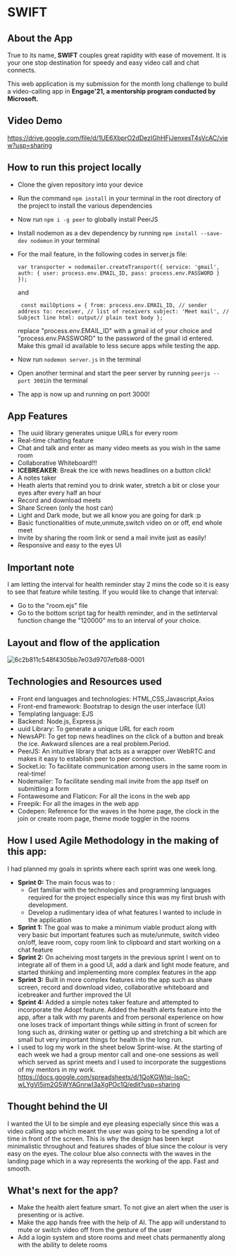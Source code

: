 
# SWIFT

## About the App
   True to its name, **SWIFT** couples great rapidity with ease of movement. It is your one stop destination for speedy and easy video call and chat connects.
   
   This web application is my submission for the month long challenge to build a video-calling app in **Engage'21, a mentorship program conducted by Microsoft.**
   
## Video Demo
https://drive.google.com/file/d/1UE6XbprO2dDezIGhHFjJenxesT4sVcAC/view?usp=sharing

   
## How to run this project locally
- Clone the given repository into your device
- Run the command `npm install` in your terminal in the root directory of the project to install the various dependencies
- Now run `npm i -g peer` to globally install PeerJS
- Install nodemon as a dev dependency by running `npm install --save-dev nodemon` in your terminal
- For the mail feature, in the following codes in server.js file:


  `var transporter = nodemailer.createTransport({
      service: 'gmail',
      auth: {
          user: process.env.EMAIL_ID,
          pass: process.env.PASSWORD
      }
  });`
  
  
  and
  
  
  ` const mailOptions = {
      from: process.env.EMAIL_ID, // sender address
      to: receiver, // list of receivers
      subject: 'Meet mail', // Subject line
      html: output// plain text body
  };`
  
  
  replace "process.env.EMAIL_ID" with a gmail id of your choice and "process.env.PASSWORD" to the password of the gmail id entered. Make this gmail id available to less secure apps while testing the app.
- Now run `nodemon server.js` in the terminal
- Open another terminal and start the peer server by running `peerjs --port 3001`in the terminal
- The app is now up and running on port 3000!
   
## App Features
   - The uuid library generates unique URLs for every room
   - Real-time chatting feature
   - Chat and talk and enter as many video meets as you wish in the same room
   - Collaborative Whiteboard!!!
   - **ICEBREAKER**: Break the ice with news headlines on a button click!
   - A notes taker
   - Heath alerts that remind you to drink water, stretch a bit or close your eyes after every half an hour
   - Record and download meets
   - Share Screen (only the host can)
   - Light and Dark mode, but we all know you are going for dark :p
   - Basic functionalities of mute,unmute,switch video on or off, end whole meet
   - Invite by sharing the room link or send a mail invite just as easily!
   - Responsive and easy to the eyes UI
 
 ## Important note
I am letting the interval for health reminder stay 2 mins the code so it is easy to see that feature while testing. If you would like to change that interval: 
- Go to the "room.ejs" file
- Go to the bottom script tag for health reminder, and in the setInterval function change the "120000" ms to an interval of your choice.

   
## Layout and flow of the application
![6c2b811c548f4305bb7e03d9707efb88-0001](https://user-images.githubusercontent.com/65956313/125353987-e14a6400-e380-11eb-814a-2e30cc51a612.jpg)


## Technologies and Resources used
   - Front end languages and technologies: HTML,CSS,Javascript,Axios
   - Front-end framework: Bootstrap to design the user interface (UI)
   - Templating language: EJS
   - Backend: Node.js, Express.js
   - uuid Library: To generate a unique URL for each room
   - NewsAPI: To get top news headlines on the click of a button and break the ice. Awkward silences are a real problem.Period.
   - PeerJS: An intuitive library that acts as a wrapper over WebRTC and makes it easy to establish peer to peer connection.
   - Socket.io: To facilitate communication among users in the same room in real-time!
   - Nodemailer: To facilitate sending mail invite from the app itself on submitting a form
   - Fontawesome and Flaticon: For all the icons in the web app
   - Freepik: For all the images in the web app
   - Codepen: Reference for the waves in the home page, the clock in the join or create room page, theme mode toggler in the rooms
   
## How I used Agile Methodology in the making of this app:
   I had planned my goals in sprints where each sprint was one week long.
   - **Sprint 0:** The main focus was to :
     - Get familiar with the technologies and programming languages required for the project especially since this was my first brush with development. 
     - Develop a rudimentary idea of what features I wanted to include in the application
   - **Sprint 1:** The goal was to make a minimum viable product along with very basic but important features such as mute/unmute, switch video on/off, leave room, copy room          link to clipboard and start working on a chat feature
   - **Sprint 2:** On acheiving most targets in the previous sprint I went on to integrate all of them in a good UI, add a dark and light mode feature, and started thinking and        implementing more complex features in the app
   - **Sprint 3:** Built in more complex features into the app such as share screen, record and download video, collaborative whiteboard and icebreaker and further improved the        UI
   - **Sprint 4:** Added a simple notes taker feature and attempted to incorporate the Adopt feature. Added the health alerts feature into the app, after a talk with my parents and from personal experience on how one loses track of important things while sitting in front of screen for long such as, drinking water or getting up and stretching a bit which are small but very important things for health in the long run.  
   - I used to log my work in the sheet below Sprint-wise. At the starting of each week we had a group mentor call and one-one sessions as well which served as sprint meets and      I used to incorporate the suggestions of my mentors in my work.
     https://docs.google.com/spreadsheets/d/1QoKGWlqi-IsqC-wLYgVI5jm2G5WYAGnrwI3aXgPOc1Q/edit?usp=sharing
     
## Thought behind the UI
I wanted the UI to be simple and eye pleasing especially since this was a video calling app which meant the user was going to be spending a lot of time in front of the screen. This is why the design has been kept minimalistic throughout and features shades of blue since the colour is very easy on the eyes. The colour blue also connects with the waves in the landing page which in a way represents the working of the app. Fast and smooth. 

## What's next for the app?
- Make the health alert feature smart. To not give an alert when the user is presenting or is active.
- Make the app hands free with the help of AI. The app will understand to mute or switch video off from the gesture of the user
- Add a login system and store rooms and meet chats permanently along with the ability to delete rooms


